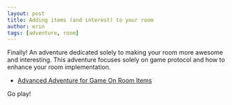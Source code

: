 ```yaml
---
layout: post
title: Adding items (and interest) to your room
author: erin
tags: [adventure, room]
---
```


Finally! An adventure dedicated solely to making your room more awesome and interesting. This adventure focuses solely on game protocol and how to enhance your room implementation.

* [Advanced Adventure for Game On Room Items](https://book.gameontext.org/walkthroughs/addItemsToYourRoom.html)

Go play!
